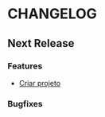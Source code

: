 # CHANGELOG

## Next Release

### Features

- [Criar projeto](https://trello.com/c/CdRVgZlO/1-criar-projeto)

### Bugfixes
